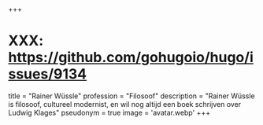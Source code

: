 +++
# XXX: https://github.com/gohugoio/hugo/issues/9134
title = "Rainer Wüssle"
profession = "Filosoof"
description = "Rainer Wüssle is filosoof, cultureel modernist, en wil nog altijd een boek schrijven over Ludwig Klages"
pseudonym = true
image = 'avatar.webp'
+++
